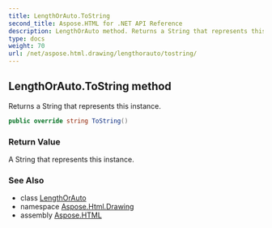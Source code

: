 ```yaml
---
title: LengthOrAuto.ToString
second_title: Aspose.HTML for .NET API Reference
description: LengthOrAuto method. Returns a String that represents this instance
type: docs
weight: 70
url: /net/aspose.html.drawing/lengthorauto/tostring/
---
```

## LengthOrAuto.ToString method

Returns a String that represents this instance.

```csharp
public override string ToString()
```

### Return Value

A String that represents this instance.

### See Also

* class [LengthOrAuto](../)
* namespace [Aspose.Html.Drawing](../../../aspose.html.drawing/)
* assembly [Aspose.HTML](../../../)
